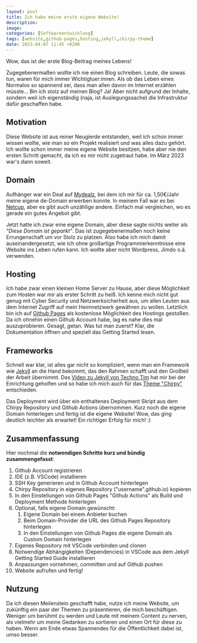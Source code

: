 ```yaml
---
layout: post
title: Ich habe meine erste eigene Website!
description:
image:
categories: [Softwareentwicklung]
tags: [website,github-pages,hosting,jekyll,chirpy-theme]
date: 2023-04-07 11:45 +0200
---
```

Wow, das ist der erste Blog-Beitrag meines Lebens!

Zugegebenermaßen wollte ich nie einen Blog schreiben. Leute, die sowas tun, waren für mich immer Wichtigtuer:innen. Als ob das Leben eines Normalos so spannend sei, dass man allen davon im Internet erzählen müsste...
Bin ich stolz auf meinen Blog? Ja! Aber nicht aufgrund der Inhalte, sondern weil ich eigenständig (naja, ist Auslegungssache) die Infrastruktur dafür geschaffen habe.

## Motivation

Diese Website ist aus reiner Neugierde entstanden, weil ich schon immer wissen wollte, wie man so ein Projekt realisiert und was alles dazu gehört. Ich wollte schon immer meine eigene Website besitzen, habe aber nie den ersten Schritt gemacht, da ich es mir nicht zugetraut habe. Im März 2023 war's dann soweit. 

## Domain

Aufhänger war ein Deal auf [Mydealz](https://www.mydealz.de), bei dem ich mir für ca. 1,50€/Jahr meine eigene de-Domain erwerben konnte. In meinem Fall war es bei [Netcup](http://www.netcup.de), aber es gibt auch unzählige andere. Einfach mal vergleichen, wo es gerade ein gutes Angebot gibt.

Jetzt hatte ich zwar eine eigene Domain, aber diese sagte nichts weiter als _"Diese Domain ist geparkt"_. Das ist zugegebenermaßen noch keine Errungenschaft um vor Stolz zu platzen. Also habe ich mich damit auseinandergesetzt, wie ich ohne großartige Programmierkenntnisse eine Website ins Leben rufen kann. Ich wollte aber nicht Wordpress, Jimdo o.ä. verwenden. 

## Hosting

Ich habe zwar einen kleinen Home Server zu Hause, aber diese Möglichkeit zum Hosten war mir als erster Schritt zu heiß. Ich kenne mich nicht gut genug mit Cyber Security und Netzwerksicherheit aus, um allen Leuten aus dem Internet Zugriff auf mein Heimnetzwerk gewähren zu wollen. Letztlich bin ich auf [Github Pages](https://pages.github.com) als kostenlose Möglichkeit des Hostings gestoßen. Da ich ohnehin einen Github Account habe, lag es nahe dies mal auszuprobieren. Gesagt, getan. Was tut man zuerst? Klar, die Dokumentation öffnen und speziell das Getting Started lesen. 

## Frameworks

Schnell war klar, ist alles gar nicht so kompliziert, wenn man ein Framework wie [Jekyll](https://jekyllrb.com) an die Hand bekommt, das den Rahmen schafft und den Großteil der Arbeit übernimmt. Das [Video zu Jekyll von Techno Tim](https://www.youtube.com/watch?v=F8iOU1ci19Q) hat mir bei der Einrichtung geholfen und so habe ich mich auch für das [Theme "Chirpy"](https://github.com/cotes2020/jekyll-theme-chirpy) entschieden.

Das Deployment wird über ein enthaltenes Deployment Skript aus dem Chirpy Repository und Github Actions übernommen. Kurz noch die eigene Domain hinterlegen und fertig ist die eigene Website! Wow, das ging deutlich leichter als erwartet! Ein richtiger Erfolg für mich! :)

## Zusammenfassung

Hier nochmal die **notwendigen Schritte kurz und bündig zusammengefasst**:
1. Github Account registrieren
2. IDE (z.B. VSCode) installieren
3. SSH Key generieren und in Github Account hinterlegen
4. Chirpy Repository in eigenes Repository ("username".github.io) kopieren
5. In den Einstellungen von Github Pages "Github Actions" als Build und Deployment Methode hinterlegen
6. Optional, falls eigene Domain gewünscht:
   1. Eigene Domain bei einem Anbieter buchen
   2. Beim Domain-Provider die URL des Github Pages Repository hinterlegen
   3. In den Einstellungen von Github Pages die eigene Domain als Custom Domain hinterlegen 
7. Eigenes Repository mit VSCode verbinden und clonen
8. Notwendige Abhängigkeiten (Dependencies) in VSCode aus dem Jekyll Getting Started Guide installieren
9. Anpassungen vornehmen, committen und auf Github pushen
10. Website aufrufen und fertig!

## Nutzung

Da ich diesen Meilenstein geschafft habe, nutze ich meine Website, um zukünftig ein paar der Themen zu präsentieren, die mich beschäftigen. Weniger um berühmt zu werden und Leute mit meinem Content zu nerven, als vielmehr um meine Gedanken zu sortieren und einen Ort für diese zu haben. Wenn am Ende etwas Spannendes für die Öffentlichkeit dabei ist, umso besser.